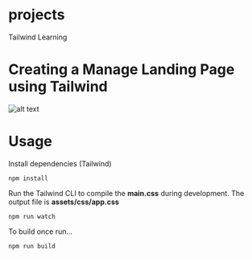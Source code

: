 # projects
Tailwind Learning
# Creating a Manage Landing Page using Tailwind
![alt text](https://res.cloudinary.com/dz209s6jk/image/upload/q_auto:good,w_900/Challenges/zsudsuxylxq1bnhww45p.jpg)
# Usage

Install dependencies (Tailwind)

```
npm install
```

Run the Tailwind CLI to compile the **main.css** during development. The output file is **assets/css/app.css**

```
npm run watch
```

To build once run...

```
npm run build
